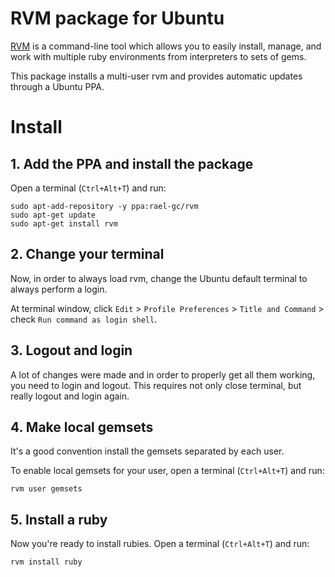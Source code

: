 RVM package for Ubuntu
===

[RVM](http://rvm.io/) is a command-line tool which allows you to easily install, manage, and work with multiple ruby environments from interpreters to sets of gems.

This package installs a multi-user rvm and provides automatic updates through a Ubuntu PPA.

# Install

## 1. Add the PPA and install the package

Open a terminal (`Ctrl+Alt+T`) and run:

```term
sudo apt-add-repository -y ppa:rael-gc/rvm
sudo apt-get update
sudo apt-get install rvm
```

## 2. Change your terminal

Now, in order to always load rvm, change the Ubuntu default terminal to always perform a login.

At terminal window, click `Edit` > `Profile Preferences` > `Title and Command` > check `Run command as login shell`.

## 3. Logout and login

A lot of changes were made and in order to properly get all them working, you need to login and logout. This requires not only close terminal, but really logout and login again.

## 4. Make local gemsets

It's a good convention install the gemsets separated by each user.

To enable local gemsets for your user, open a terminal (`Ctrl+Alt+T`) and run:

```term
rvm user gemsets
```

## 5. Install a ruby

Now you're ready to install rubies. Open a terminal (`Ctrl+Alt+T`) and run:

```term
rvm install ruby
```
